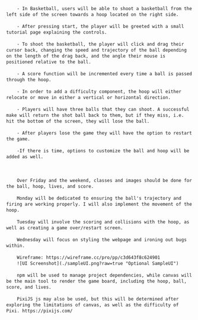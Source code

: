     	- In Basketball, users will be able to shoot a basketball from the left side of the screen towards a hoop located on the right side. 

        - After pressing start, the player will be greeted with a small tutorial page explaining the controls. 

        - To shoot the basketball, the player will click and drag their cursor back, changing the speed and trajectory of the ball depending on the length of the drag back, and the angle their mouse is positioned relative to the ball. 

        - A score function will be incremented every time a ball is passed through the hoop. 

        - In order to add a difficulty component, the hoop will either relocate or move in either a vertical or horizontal direction. 

        - Players will have three balls that they can shoot. A successful make will return the shot ball back to them, but if they miss, i.e. hit the bottom of the screen, they will lose the ball. 

        - After players lose the game they will have the option to restart the game.

        -If there is time, options to customize the ball and hoop will be added as well.



        Over Friday and the weekend, classes and images should be done for the ball, hoop, lives, and score. 

        Monday will be dedicated to ensuring the ball's trajectory and firing are working properly. I will also implement the movement of the hoop.
        
        Tuesday will involve the scoring and collisions with the hoop, as well as creating a game over/restart screen.

        Wednesday will focus on styling the webpage and ironing out bugs within.

        Wireframe: https://wireframe.cc/pro/pp/c3d643f8c624901
        ![UI Screenshot](./sampleUI.png?raw=true "Optional SampleUI")

        npm will be used to manage project dependencies, while canvas will be the main tool to render the game board, including the hoop, ball, score, and lives. 

        PixiJS js may also be used, but this will be determined after exploring the limitations of canvas, as well as the difficulty of Pixi. https://pixijs.com/
        